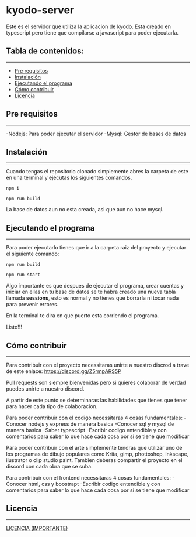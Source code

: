 # kyodo-server

Este es el servidor que utiliza la aplicacion de kyodo. Esta creado en typescript pero tiene que compilarse
a javascript para poder ejecutarla.

## Tabla de contenidos:
---

- [Pre requisitos](#pre-requisitos)
- [Instalación](#instalación)
- [Ejecutando el programa](#ejecutando-el-programa)
- [Cómo contribuir](#cómo-contribuir)
- [Licencia](#licencia)

## Pre requisitos
---

-Nodejs: Para poder ejecutar el servidor 
-Mysql: Gestor de bases de datos

## Instalación
---

Cuando tengas el repositorio clonado simplemente abres la carpeta de este en una terminal y ejecutas los siguientes comandos.

```
npm i

npm run build

```
La base de datos aun no esta creada, asi que aun no hace mysql.

## Ejecutando el programa
---

Para poder ejecutarlo tienes que ir a la carpeta raiz del proyecto y ejecutar el siguiente comando:

```
npm run build

npm run start

```

Algo importante es que despues de ejecutar el programa, crear cuentas y iniciar en ellas en tu base de datos se te habra creado una nueva tabla llamada **sessions**, esto es normal y no tienes que borrarla ni tocar nada para prevenir errores.

En la terminal te dira en que puerto esta corriendo el programa.

Listo!!!

## Cómo contribuir
---

Para contribuir con el proyecto necessitaras unirte a nuestro discrod a trave de este enlace:
https://discord.gg/Z5rmpARS5P

Pull requests son siempre bienvenidas pero si quieres colaborar de verdad puedes unirte a nuestro
discord.

A partir de este punto se determinaras las habilidades que tienes que tener para hacer cada tipo
de colaboracion.

Para poder contribuir con el codigo necessitaras 4 cosas fundamentales:
-Conocer nodejs y express de manera basica
-Conocer sql y mysql de manera basica
-Saber typescript
-Escribir codigo entendible y con comentarios para saber lo que hace cada cosa por
si se tiene que modificar

Para poder contribuir con el arte simplemente tendras que utilizar uno de los programas
de dibujo populares como Krita, gimp, phottoshop, inkscape, ilustrator o clip studio paint. Tambien deberas
compartir el proyecto en el discord con cada obra que se suba.

Para contribuir con el frontend necessitaras 4 cosas fundamentales:
-Conocer html, css y boostrapt
-Escribir codigo entendible y con comentarios para saber lo que hace cada cosa por
si se tiene que modificar

## Licencia 
---
[LICENCIA (IMPORTANTE)](https://github.com/EstiknoD/kyodo-server/blob/master/LICENSE.md)